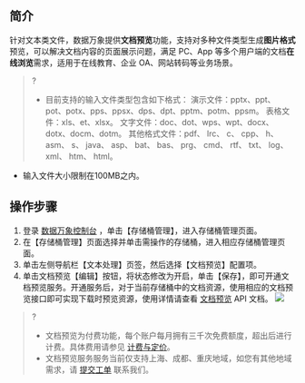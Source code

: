 ## 简介

针对文本类文件，数据万象提供**文档预览**功能，支持对多种文件类型生成**图片格式**预览，可以解决文档内容的页面展示问题，满足 PC、App 等多个用户端的文档**在线浏览**需求，适用于在线教育、企业 OA、网站转码等业务场景。

>?
>
>- 目前支持的输入文件类型包含如下格式：
>  演示文件：pptx、ppt、pot、potx、pps、ppsx、dps、dpt、pptm、potm、ppsm。
>  表格文件：xls、et、xlsx。
>  文字文件：doc、dot、wps、wpt、docx、dotx、docm、dotm。
>  其他格式文件：pdf、 lrc、 c、 cpp、 h、 asm、 s、 java、 asp、 bat、 bas、 prg、 cmd、 rtf、 txt、 log、 xml、 htm、 html。
- 输入文件大小限制在100MB之内。

## 操作步骤

1.  登录 [数据万象控制台](https://console.cloud.tencent.com/ci/) ，单击【存储桶管理】，进入存储桶管理页面。
2.  在【存储桶管理】页面选择并单击需操作的存储桶，进入相应存储桶管理页面。
3.  单击左侧导航栏【文本处理】页签，然后选择【文档预览】配置项。
4.  单击文档预览【编辑】按钮，将状态修改为开启，单击【保存】，即可开通文档预览服务。开通服务后，对于当前存储桶中的文档资源，使用相应的文档预览接口即可实现下载时预览资源，使用详情请查看 [文档预览](https://cloud.tencent.com/document/product/460/44540) API 文档。
    ![](https://main.qcloudimg.com/raw/38077de2d0bc397fc9b4dabb4b992deb.png)

>?
>
>- 文档预览为付费功能，每个账户每月拥有三千次免费额度，超出后进行计费。具体费用请参见 [计费与定价](https://cloud.tencent.com/document/product/460/6970)。
>- 文档预览服务服务当前仅支持上海、成都、重庆地域，如您有其他地域需求，请 [提交工单](https://console.cloud.tencent.com/workorder/category) 联系我们。
